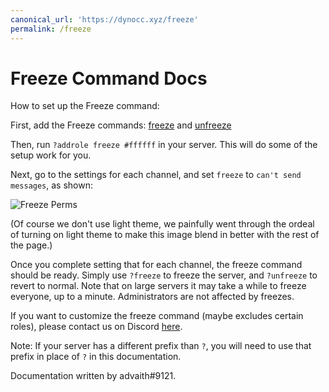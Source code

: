 ```yaml
---
canonical_url: 'https://dynocc.xyz/freeze'
permalink: /freeze
---
```


# Freeze Command Docs
How to set up the Freeze command:

First, add the Freeze commands: [freeze](https://github.com/DynoCC/Dyno-Custom-Commands/blob/master/Freeze.txt) and [unfreeze](https://github.com/DynoCC/Dyno-Custom-Commands/blob/master/unfreeze.txt)

Then, run `?addrole freeze #ffffff` in your server. This will do some of the setup work for you.

Next, go to the settings for each channel, and set `freeze` to `can't send messages`, as shown:

![Freeze Perms](https://cdn.discordapp.com/attachments/252296452708106240/349807958378414084/Screen_Shot_2017-08-20_at_9.26.10_PM.png)

(Of course we don't use light theme, we painfully went through the ordeal of turning on light theme to make this image blend in better with the rest of the page.)

Once you complete setting that for each channel, the freeze command should be ready. Simply use `?freeze` to freeze the server, and `?unfreeze` to revert to normal.
Note that on large servers it may take a while to freeze everyone, up to a minute.
Administrators are not affected by freezes.

If you want to customize the freeze command (maybe excludes certain roles), please contact us on Discord [here](https://discord.gg/8xBag8Q).

Note: If your server has a different prefix than `?`, you will need to use that prefix in place of `?` in this documentation.

Documentation written by advaith#9121.
